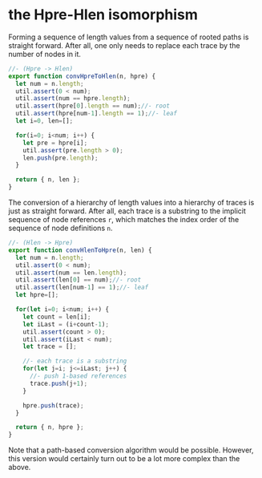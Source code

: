 
# the Hpre-Hlen isomorphism

Forming a sequence of length values from a sequence of rooted paths is straight
forward. After all, one only needs to replace each trace by the number of nodes
in it.

```js
//- (Hpre -> Hlen)
export function convHpreToHlen(n, hpre) {
  let num = n.length;
  util.assert(0 < num);
  util.assert(num == hpre.length);
  util.assert(hpre[0].length == num);//- root
  util.assert(hpre[num-1].length == 1);//- leaf
  let i=0, len=[];

  for(i=0; i<num; i++) {
    let pre = hpre[i];
    util.assert(pre.length > 0);
    len.push(pre.length);
  }

  return { n, len };
}
```

The conversion of a hierarchy of length values into a hierarchy of traces is
just as straight forward. After all, each trace is a substring to the implicit
sequence of node references `r`, which matches the index order of the sequence
of node definitions `n`.

```js
//- (Hlen -> Hpre)
export function convHlenToHpre(n, len) {
  let num = n.length;
  util.assert(0 < num);
  util.assert(num == len.length);
  util.assert(len[0] == num);//- root
  util.assert(len[num-1] == 1);//- leaf
  let hpre=[];

  for(let i=0; i<num; i++) {
    let count = len[i];
    let iLast = (i+count-1);
    util.assert(count > 0);
    util.assert(iLast < num);
    let trace = [];

    //- each trace is a substring
    for(let j=i; j<=iLast; j++) {
      //- push 1-based references
      trace.push(j+1);
    }

    hpre.push(trace);
  }

  return { n, hpre };
}
```

Note that a path-based conversion algorithm would be possible. However, this
version would certainly turn out to be a lot more complex than the above.
